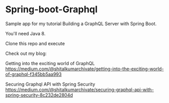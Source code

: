 # Spring-boot-Graphql

Sample app for my tutorial Building a GraphQL Server with Spring Boot.

You'll need Java 8.

Clone this repo and execute

Check out my blog:

Getting into the exciting world of GraphQL https://medium.com/@shitalkumarchivate/getting-into-the-exciting-world-of-graphql-f345bb5aa993

Securing Graphql API with Spring Security https://medium.com/@shitalkumarchivate/securing-graphql-api-with-spring-security-8c232de2804d
